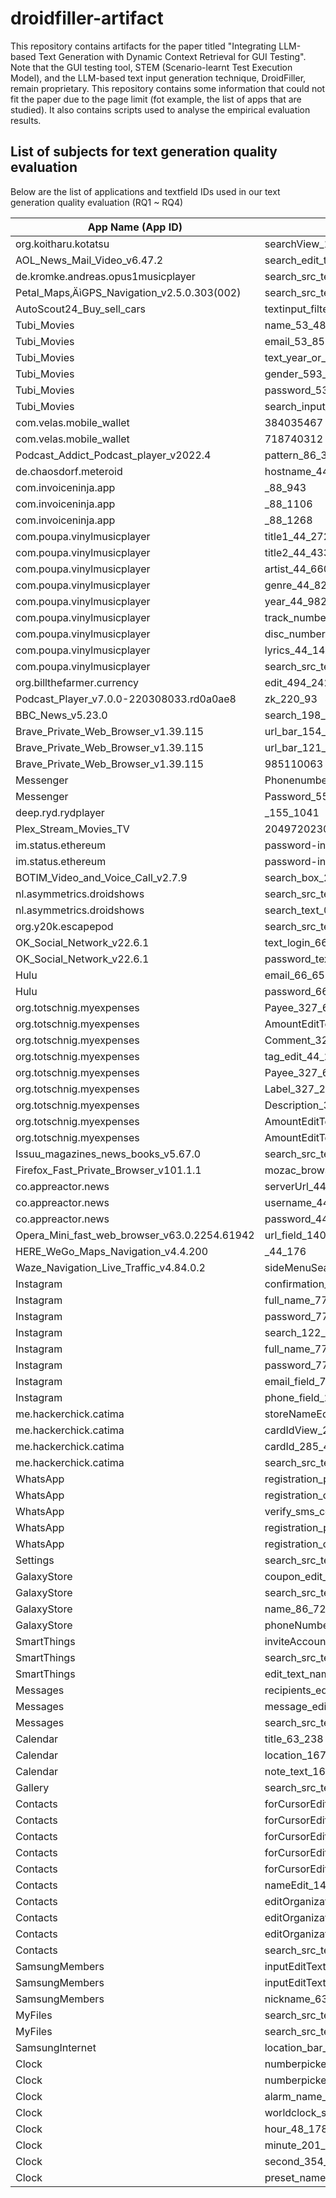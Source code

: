 # droidfiller-artifact

This repository contains artifacts for the paper titled "Integrating LLM-based Text Generation with Dynamic Context Retrieval for GUI Testing". Note that the GUI testing tool, STEM (Scenario-learnt Test Execution Model), and the LLM-based text input generation technique, DroidFiller, remain proprietary. This repository contains some information that could not fit the paper due to the page limit (fot example, the list of apps that are studied). It also contains scripts used to analyse the empirical evaluation results.

## List of subjects for text generation quality evaluation

Below are the list of applications and textfield IDs used in our text generation quality evaluation (RQ1 ~ RQ4)

| App Name (App ID)                                      | Textfield ID                |
|------------------------------------------------|-----------------------------|
| org.koitharu.kotatsu                           | searchView_198_119          |
| AOL_News_Mail_Video_v6.47.2                    | search_edit_text_182_66     |
| de.kromke.andreas.opus1musicplayer             | search_src_text_111_71      |
| Petal_Maps‚ÄìGPS_Navigation_v2.5.0.303(002)    | search_src_text_174_1600    |
| AutoScout24_Buy_sell_cars                      | textinput_filter_edittext_188_301 |
| Tubi_Movies                                    | name_53_486                 |
| Tubi_Movies                                    | email_53_859                |
| Tubi_Movies                                    | text_year_or_age_53_674     |
| Tubi_Movies                                    | gender_593_674              |
| Tubi_Movies                                    | password_53_1047            |
| Tubi_Movies                                    | search_input_box_50_214     |
| com.velas.mobile_wallet                        | 384035467                   |
| com.velas.mobile_wallet                        | 718740312                   |
| Podcast_Addict_Podcast_player_v2022.4          | pattern_86_306              |
| de.chaosdorf.meteroid                          | hostname_44_360             |
| com.invoiceninja.app                           | _88_943                     |
| com.invoiceninja.app                           | _88_1106                    |
| com.invoiceninja.app                           | _88_1268                    |
| com.poupa.vinylmusicplayer                     | title1_44_272               |
| com.poupa.vinylmusicplayer                     | title2_44_433               |
| com.poupa.vinylmusicplayer                     | artist_44_660               |
| com.poupa.vinylmusicplayer                     | genre_44_821                |
| com.poupa.vinylmusicplayer                     | year_44_982                 |
| com.poupa.vinylmusicplayer                     | track_number_44_1143        |
| com.poupa.vinylmusicplayer                     | disc_number_44_1304         |
| com.poupa.vinylmusicplayer                     | lyrics_44_1465              |
| com.poupa.vinylmusicplayer                     | search_src_text_220_93      |
| org.billthefarmer.currency                     | edit_494_242                |
| Podcast_Player_v7.0.0-220308033.rd0a0ae8       | zk_220_93                   |
| BBC_News_v5.23.0                               | search_198_179              |
| Brave_Private_Web_Browser_v1.39.115            | url_bar_154_74              |
| Brave_Private_Web_Browser_v1.39.115            | url_bar_121_74              |
| Brave_Private_Web_Browser_v1.39.115            | 985110063                   |
| Messenger                                      | Phonenumberoremail_55_1442  |
| Messenger                                      | Password_55_1598            |
| deep.ryd.rydplayer                             | _155_1041                   |
| Plex_Stream_Movies_TV                          | 2049720230                  |
| im.status.ethereum                             | password-input_88_597       |
| im.status.ethereum                             | password-input_88_806       |
| BOTIM_Video_and_Voice_Call_v2.7.9              | search_box_22_242           |
| nl.asymmetrics.droidshows                      | search_src_text_183_81      |
| nl.asymmetrics.droidshows                      | search_text_0_220           |
| org.y20k.escapepod                             | search_src_text_248_1053    |
| OK_Social_Network_v22.6.1                      | text_login_66_448           |
| OK_Social_Network_v22.6.1                      | password_text_66_607        |
| Hulu                                           | email_66_653                |
| Hulu                                           | password_66_875             |
| org.totschnig.myexpenses                       | Payee_327_641               |
| org.totschnig.myexpenses                       | AmountEditText_459_361      |
| org.totschnig.myexpenses                       | Comment_327_1055            |
| org.totschnig.myexpenses                       | tag_edit_44_220             |
| org.totschnig.myexpenses                       | Payee_327_641               |
| org.totschnig.myexpenses                       | Label_327_227               |
| org.totschnig.myexpenses                       | Description_327_365         |
| org.totschnig.myexpenses                       | AmountEditText_459_499      |
| org.totschnig.myexpenses                       | AmountEditText_459_1327     |
| Issuu_magazines_news_books_v5.67.0             | search_src_text_154_92      |
| Firefox_Fast_Private_Browser_v101.1.1          | mozac_browser_toolbar_edit_url_view_154_1331 |
| co.appreactor.news                             | serverUrl_44_301            |
| co.appreactor.news                             | username_44_654             |
| co.appreactor.news                             | password_44_877             |
| Opera_Mini_fast_web_browser_v63.0.2254.61942   | url_field_140_231           |
| HERE_WeGo_Maps_Navigation_v4.4.200             | _44_176                     |
| Waze_Navigation_Live_Traffic_v4.84.0.2         | sideMenuSearchBox_33_621    |
| Instagram                                      | confirmation_field_77_508   |
| Instagram                                      | full_name_77_391            |
| Instagram                                      | password_77_567             |
| Instagram                                      | search_122_278              |
| Instagram                                      | full_name_77_391            |
| Instagram                                      | password_77_567             |
| Instagram                                      | email_field_77_747          |
| Instagram                                      | phone_field_293_744         |
| me.hackerchick.catima                          | storeNameEdit_199_417       |
| me.hackerchick.catima                          | cardIdView_28_613           |
| me.hackerchick.catima                          | cardId_285_408              |
| me.hackerchick.catima                          | search_src_text_176_103     |
| WhatsApp                                       | registration_phone_400_480  |
| WhatsApp                                       | registration_cc_182_480     |
| WhatsApp                                       | verify_sms_code_input_320_392 |
| WhatsApp                                       | registration_phone_400_480  |
| WhatsApp                                       | registration_cc_182_480     |
| Settings                                       | search_src_text_137_106     |
| GalaxyStore                                    | coupon_edit_89_1912         |
| GalaxyStore                                    | search_src_text_153_118     |
| GalaxyStore                                    | name_86_725                 |
| GalaxyStore                                    | phoneNumber_86_1846         |
| SmartThings                                    | inviteAccountText_63_463    |
| SmartThings                                    | search_src_text_137_178     |
| SmartThings                                    | edit_text_name_47_303       |
| Messages                                       | recipients_editor_to_58_262 |
| Messages                                       | message_edit_text_440_2154  |
| Messages                                       | search_src_text_138_106     |
| Calendar                                       | title_63_238                |
| Calendar                                       | location_167_907            |
| Calendar                                       | note_text_167_1473          |
| Gallery                                        | search_src_text_137_106     |
| Contacts                                       | forCursorEdit_158_557       |
| Contacts                                       | forCursorEdit_158_819       |
| Contacts                                       | forCursorEdit_158_1408      |
| Contacts                                       | forCursorEdit_158_1560      |
| Contacts                                       | forCursorEdit_158_1807      |
| Contacts                                       | nameEdit_144_701            |
| Contacts                                       | editOrganizationTitle_144_963 |
| Contacts                                       | editOrganizationDepartment_144_1079 |
| Contacts                                       | editOrganizationCompany_144_1195 |
| Contacts                                       | search_src_text_137_106     |
| SamsungMembers                                 | inputEditText_47_618        |
| SamsungMembers                                 | inputEditText_47_825        |
| SamsungMembers                                 | nickname_63_1622            |
| MyFiles                                        | search_src_text_137_106     |
| MyFiles                                        | search_src_text_137_106     |
| SamsungInternet                                | location_bar_edit_text_205_106 |
| Clock                                          | numberpicker_input_144_408  |
| Clock                                          | numberpicker_input_612_408  |
| Clock                                          | alarm_name_47_1388          |
| Clock                                          | worldclock_search_map_txt_find_158_140 |
| Clock                                          | hour_48_1787                |
| Clock                                          | minute_201_1787             |
| Clock                                          | second_354_1787             |
| Clock                                          | preset_name_48_1944         |

